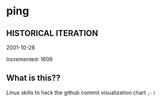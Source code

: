 # ping

## HISTORICAL ITERATION
2001-10-28

Incremented: 1609

## What is this?? 
Linux skills to hack the github commit visualization chart `;-)`
